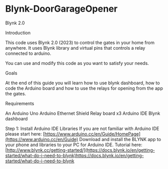 # Blynk-DoorGarageOpener
Blynk 2.0

Introduction
    
This code uses Blynk 2.0 (2023) to control the gates in your home from anywhere.
It uses Blynk library and virtual pins that controls a relay connected to arduino.

You can use and modify this code as you want to satisfy your needs.

Goals
    
At the end of this guide you will learn how to use blynk dashboard, how to code the Arduino board and how to use the relays for opening from the app the gates.

Requirements
    
An Arduino Uno 
Arduino Ethernet Shield 
Relay board x3
Arduino IDE
Blynk dashboard

Step 1: Install Arduino IDE Libraries
If you are not familiar with Arduino IDE please start here: [https://www.arduino.cc/en/Guide/HomePage](https://www.arduino.cc/en/Guide)
Download and install the BLYNK app to your phone and libraries to your PC for Arduino IDE. Tutorial here: [http://www.blynk.cc/getting-started/](https://docs.blynk.io/en/getting-started/what-do-i-need-to-blynk)https://docs.blynk.io/en/getting-started/what-do-i-need-to-blynk
    
